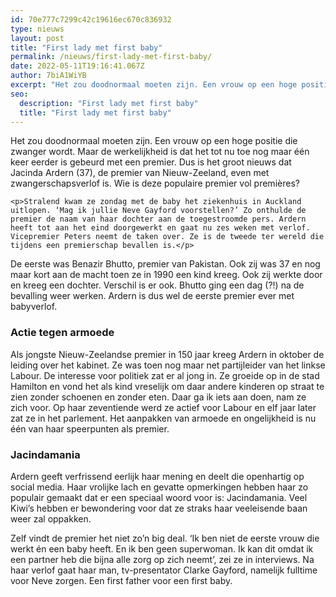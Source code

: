 ```yaml
---
id: 70e777c7299c42c19616ec670c836932
type: nieuws
layout: post
title: "First lady met first baby"
permalink: /nieuws/first-lady-met-first-baby/
date: 2022-05-11T19:16:41.067Z
author: 7biA1WiYB
excerpt: "Het zou doodnormaal moeten zijn. Een vrouw op een hoge positie die zwanger wordt. Maar de werkelijkheid is dat het tot nu toe nog maar één keer eerder is gebeurd met een premier. Dus is het groot nieuws dat Jacinda Ardern (37), de premier van Nieuw-Zeeland, even met zwangerschapsverlof is. Wie is deze populaire premier vol premières?  "
seo:
  description: "First lady met first baby"
  title: "First lady met first baby"
---
```

Het zou doodnormaal moeten zijn. Een vrouw op een hoge positie die zwanger wordt. Maar de werkelijkheid is dat het tot nu toe nog maar één keer eerder is gebeurd met een premier. Dus is het groot nieuws dat Jacinda Ardern (37), de premier van Nieuw-Zeeland, even met zwangerschapsverlof is. Wie is deze populaire premier vol premières?  

    <p>Stralend kwam ze zondag met de baby het ziekenhuis in Auckland uitlopen. ‘Mag ik jullie Neve Gayford voorstellen?’ Zo onthulde de premier de naam van haar dochter aan de toegestroomde pers. Ardern heeft tot aan het eind doorgewerkt en gaat nu zes weken met verlof. Vicepremier Peters neemt de taken over. Ze is de tweede ter wereld die tijdens een premierschap bevallen is.</p>
<p>De eerste was Benazir Bhutto, premier van Pakistan. Ook zij was 37 en nog maar kort aan de macht toen ze in 1990 een kind kreeg. Ook zij werkte door en kreeg een dochter. Verschil is er ook. Bhutto ging een dag (?!) na de bevalling weer werken. Ardern is dus wel de eerste premier ever met babyverlof.</p>
<h3>Actie tegen armoede</h3>
<p>Als jongste Nieuw-Zeelandse premier in 150 jaar kreeg Ardern in oktober de leiding over het kabinet. Ze was toen nog maar net partijleider van het linkse Labour. De interesse voor politiek zat er al jong in. Ze groeide op in de stad Hamilton en vond het als kind vreselijk om daar andere kinderen op straat te zien zonder schoenen en zonder eten. Daar ga ik iets aan doen, nam ze zich voor. Op haar zeventiende werd ze actief voor Labour en elf jaar later zat ze in het parlement. Het aanpakken van armoede en ongelijkheid is nu één van haar speerpunten als premier.</p>
<h3>Jacindamania</h3>
<p>Ardern geeft verfrissend eerlijk haar mening en deelt die openhartig op social media. Haar vrolijke lach en gevatte opmerkingen hebben haar zo populair gemaakt dat er een speciaal woord voor is: Jacindamania. Veel Kiwi’s hebben er bewondering voor dat ze straks haar veeleisende baan weer zal oppakken.</p>
<p>Zelf vindt de premier het niet zo’n big deal. ‘Ik ben niet de eerste vrouw die werkt én een baby heeft. En ik ben geen superwoman. Ik kan dit omdat ik een partner heb die bijna alle zorg op zich neemt’, zei ze in interviews. Na haar verlof gaat haar man, tv-presentator Clarke Gayford, namelijk fulltime voor Neve zorgen. Een first father voor een first baby.</p>  
